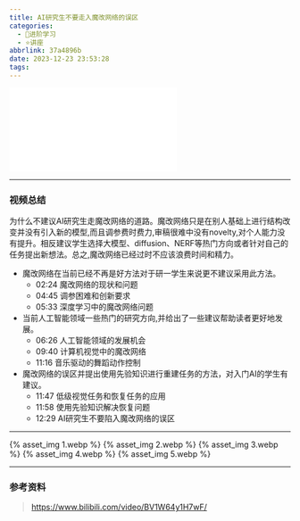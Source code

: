 ```yaml
---
title: AI研究生不要走入魔改网络的误区
categories:
  - 🌙进阶学习
  - ⭐讲座
abbrlink: 37a4896b
date: 2023-12-23 23:53:28
tags:
---
```


<iframe src="//player.bilibili.com/player.html?aid=580237331&bvid=BV1W64y1H7wF&cid=1377980592&p=1" scrolling="no" border="0" frameborder="no" framespacing="0" allowfullscreen="true"> </iframe>

<!--more-->

***

### 视频总结

为什么不建议AI研究生走魔改网络的道路。魔改网络只是在别人基础上进行结构改变并没有引入新的模型,而且调参费时费力,审稿很难中没有novelty,对个人能力没有提升。相反建议学生选择大模型、diffusion、NERF等热门方向或者针对自己的任务提出新想法。总之,魔改网络已经过时不应该浪费时间和精力。

- 魔改网络在当前已经不再是好方法对于研一学生来说更不建议采用此方法。
    - 02:24 魔改网络的现状和问题
    - 04:45 调参困难和创新要求
    - 05:33 深度学习中的魔改网络问题
- 当前人工智能领域一些热门的研究方向,并给出了一些建议帮助读者更好地发展。
    - 06:26 人工智能领域的发展机会
    - 09:40 计算机视觉中的魔改网络
    - 11:16 音乐驱动的舞蹈动作控制
- 魔改网络的误区并提出使用先验知识进行重建任务的方法，对入门AI的学生有建议。
    - 11:47 低级视觉任务和恢复任务的应用
    - 11:58 使用先验知识解决恢复问题
    - 12:29 AI研究生不要陷入魔改网络的误区

***

{% asset_img 1.webp %}
{% asset_img 2.webp %}
{% asset_img 3.webp %}
{% asset_img 4.webp %}
{% asset_img 5.webp %}

***

### 参考资料

> <https://www.bilibili.com/video/BV1W64y1H7wF/>
